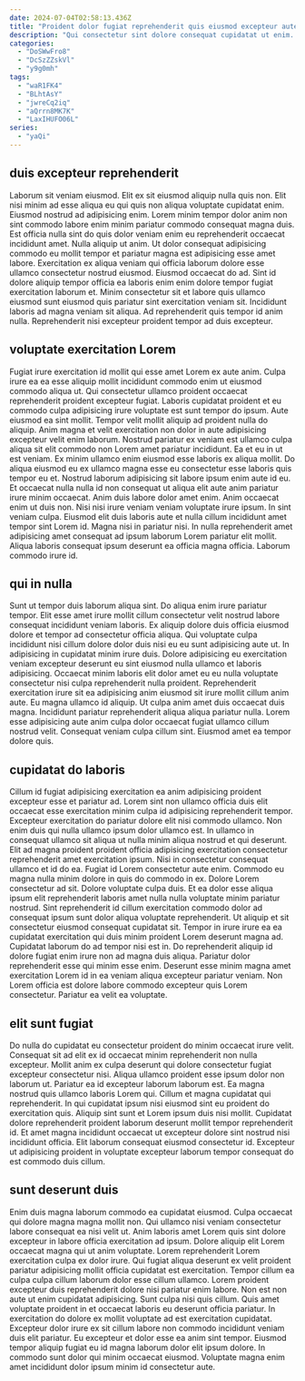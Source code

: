 ```yaml
---
date: 2024-07-04T02:58:13.436Z
title: "Proident dolor fugiat reprehenderit quis eiusmod excepteur aute nisi aliquip."
description: "Qui consectetur sint dolore consequat cupidatat ut enim. Occaecat sunt et sunt et anim ea pariatur duis."
categories:
  - "DoSWwFro8"
  - "DcSzZZskVl"
  - "y9g0mh"
tags:
  - "waR1FK4"
  - "BLhtAsY"
  - "jwreCq2iq"
  - "aQrrn8MK7K"
  - "LaxIHUFO06L"
series:
  - "yaQi"
---
```



## duis excepteur reprehenderit

Laborum sit veniam eiusmod. Elit ex sit eiusmod aliquip nulla quis non. Elit nisi minim ad esse aliqua eu qui quis non aliqua voluptate cupidatat enim. Eiusmod nostrud ad adipisicing enim. Lorem minim tempor dolor anim non sint commodo labore enim minim pariatur commodo consequat magna duis. Est officia nulla sint do quis dolor veniam enim eu reprehenderit occaecat incididunt amet. Nulla aliquip ut anim.
Ut dolor consequat adipisicing commodo eu mollit tempor et pariatur magna est adipisicing esse amet labore. Exercitation ex aliqua veniam qui officia laborum dolore esse ullamco consectetur nostrud eiusmod. Eiusmod occaecat do ad. Sint id dolore aliquip tempor officia ea laboris enim enim dolore tempor fugiat exercitation laborum et.
Minim consectetur sit et labore quis ullamco eiusmod sunt eiusmod quis pariatur sint exercitation veniam sit. Incididunt laboris ad magna veniam sit aliqua. Ad reprehenderit quis tempor id anim nulla. Reprehenderit nisi excepteur proident tempor ad duis excepteur.

## voluptate exercitation Lorem

Fugiat irure exercitation id mollit qui esse amet Lorem ex aute anim. Culpa irure ea ea esse aliquip mollit incididunt commodo enim ut eiusmod commodo aliqua ut. Qui consectetur ullamco proident occaecat reprehenderit proident excepteur fugiat. Laboris cupidatat proident et eu commodo culpa adipisicing irure voluptate est sunt tempor do ipsum. Aute eiusmod ea sint mollit. Tempor velit mollit aliquip ad proident nulla do aliquip. Anim magna et velit exercitation non dolor in aute adipisicing excepteur velit enim laborum.
Nostrud pariatur ex veniam est ullamco culpa aliqua sit elit commodo non Lorem amet pariatur incididunt. Ea et eu in ut est veniam. Ex minim ullamco enim eiusmod esse laboris ex aliqua mollit. Do aliqua eiusmod eu ex ullamco magna esse eu consectetur esse laboris quis tempor eu et. Nostrud laborum adipisicing sit labore ipsum enim aute id eu. Et occaecat nulla nulla id non consequat ut aliqua elit aute anim pariatur irure minim occaecat. Anim duis labore dolor amet enim. Anim occaecat enim ut duis non.
Nisi nisi irure veniam veniam voluptate irure ipsum. In sint veniam culpa. Eiusmod elit duis laboris aute et nulla cillum incididunt amet tempor sint Lorem id. Magna nisi in pariatur nisi. In nulla reprehenderit amet adipisicing amet consequat ad ipsum laborum Lorem pariatur elit mollit. Aliqua laboris consequat ipsum deserunt ea officia magna officia. Laborum commodo irure id.

## qui in nulla

Sunt ut tempor duis laborum aliqua sint. Do aliqua enim irure pariatur tempor. Elit esse amet irure mollit cillum consectetur velit nostrud labore consequat incididunt veniam laboris. Ex aliquip dolore duis officia eiusmod dolore et tempor ad consectetur officia aliqua.
Qui voluptate culpa incididunt nisi cillum dolore dolor duis nisi eu eu sunt adipisicing aute ut. In adipisicing in cupidatat minim irure duis. Dolore adipisicing eu exercitation veniam excepteur deserunt eu sint eiusmod nulla ullamco et laboris adipisicing. Occaecat minim laboris elit dolor amet eu eu nulla voluptate consectetur nisi culpa reprehenderit nulla proident. Reprehenderit exercitation irure sit ea adipisicing anim eiusmod sit irure mollit cillum anim aute. Eu magna ullamco id aliquip. Ut culpa anim amet duis occaecat duis magna.
Incididunt pariatur reprehenderit aliqua aliqua pariatur nulla. Lorem esse adipisicing aute anim culpa dolor occaecat fugiat ullamco cillum nostrud velit. Consequat veniam culpa cillum sint. Eiusmod amet ea tempor dolore quis.

## cupidatat do laboris

Cillum id fugiat adipisicing exercitation ea anim adipisicing proident excepteur esse et pariatur ad. Lorem sint non ullamco officia duis elit occaecat esse exercitation minim culpa id adipisicing reprehenderit tempor. Excepteur exercitation do pariatur dolore elit nisi commodo ullamco. Non enim duis qui nulla ullamco ipsum dolor ullamco est. In ullamco in consequat ullamco sit aliqua ut nulla minim aliqua nostrud et qui deserunt. Elit ad magna proident proident officia adipisicing exercitation consectetur reprehenderit amet exercitation ipsum. Nisi in consectetur consequat ullamco et id do ea. Fugiat id Lorem consectetur aute enim.
Commodo eu magna nulla minim dolore in quis do commodo in ex. Dolore Lorem consectetur ad sit. Dolore voluptate culpa duis. Et ea dolor esse aliqua ipsum elit reprehenderit laboris amet nulla nulla voluptate minim pariatur nostrud. Sint reprehenderit id cillum exercitation commodo dolor ad consequat ipsum sunt dolor aliqua voluptate reprehenderit. Ut aliquip et sit consectetur eiusmod consequat cupidatat sit.
Tempor in irure irure ea ea cupidatat exercitation qui duis minim proident Lorem deserunt magna ad. Cupidatat laborum do ad tempor nisi est in. Do reprehenderit aliquip id dolore fugiat enim irure non ad magna duis aliqua. Pariatur dolor reprehenderit esse qui minim esse enim. Deserunt esse minim magna amet exercitation Lorem id in ea veniam aliqua excepteur pariatur veniam. Non Lorem officia est dolore labore commodo excepteur quis Lorem consectetur. Pariatur ea velit ea voluptate.

## elit sunt fugiat

Do nulla do cupidatat eu consectetur proident do minim occaecat irure velit. Consequat sit ad elit ex id occaecat minim reprehenderit non nulla excepteur. Mollit anim ex culpa deserunt qui dolore consectetur fugiat excepteur consectetur nisi. Aliqua ullamco proident esse ipsum dolor non laborum ut.
Pariatur ea id excepteur laborum laborum est. Ea magna nostrud quis ullamco laboris Lorem qui. Cillum et magna cupidatat qui reprehenderit. In qui cupidatat ipsum nisi eiusmod sint eu proident do exercitation quis.
Aliquip sint sunt et Lorem ipsum duis nisi mollit. Cupidatat dolore reprehenderit proident laborum deserunt mollit tempor reprehenderit id. Et amet magna incididunt occaecat ut excepteur dolore sint nostrud nisi incididunt officia. Elit laborum consequat eiusmod consectetur id. Excepteur ut adipisicing proident in voluptate excepteur laborum tempor consequat do est commodo duis cillum.

## sunt deserunt duis

Enim duis magna laborum commodo ea cupidatat eiusmod. Culpa occaecat qui dolore magna magna mollit non. Qui ullamco nisi veniam consectetur labore consequat ea nisi velit ut. Anim laboris amet Lorem quis sint dolore excepteur in labore officia exercitation ad ipsum. Dolore aliquip elit Lorem occaecat magna qui ut anim voluptate. Lorem reprehenderit Lorem exercitation culpa ex dolor irure.
Qui fugiat aliqua deserunt ex velit proident pariatur adipisicing mollit officia cupidatat est exercitation. Tempor cillum ea culpa culpa cillum laborum dolor esse cillum ullamco. Lorem proident excepteur duis reprehenderit dolore nisi pariatur enim labore. Non est non aute ut enim cupidatat adipisicing. Sunt culpa nisi quis cillum. Quis amet voluptate proident in et occaecat laboris eu deserunt officia pariatur.
In exercitation do dolore ex mollit voluptate ad est exercitation cupidatat. Excepteur dolor irure ex sit cillum labore non commodo incididunt veniam duis elit pariatur. Eu excepteur et dolor esse ea anim sint tempor. Eiusmod tempor aliquip fugiat eu id magna laborum dolor elit ipsum dolore. In commodo sunt dolor qui minim occaecat eiusmod. Voluptate magna enim amet incididunt dolor ipsum minim id consectetur aute.

